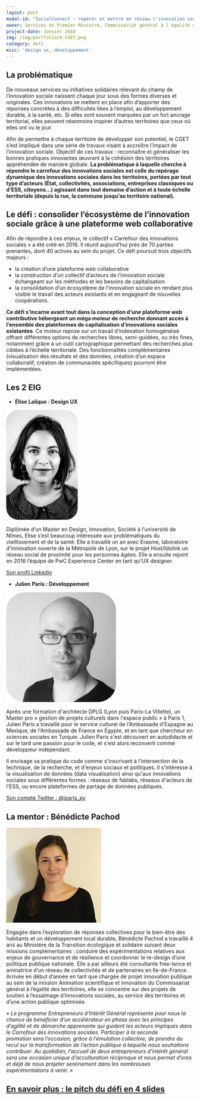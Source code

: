 ```yaml
---
layout: post
modal-id: "SocialConnect : repérer et mettre en réseau l'innovation sociale dans les territoires"
owner: Services du Premier Ministre, Commissariat général à l'égalité des territoires, Carrefour des innovations sociales
project-date: Janvier 2018
img: /img/portfolio/8_CGET.png
category: defi
misc: 'design ux, développement'
---
```

## La problématique

De nouveaux services ou initiatives solidaires relevant du champ de
l’innovation sociale naissent chaque jour sous des formes diverses et
originales. Ces innovations se mettent en place afin d’apporter des
réponses concrètes à des difficultés liées à l’emploi, au
développement durable, à la santé, etc. Si elles sont souvent marquées
par un fort ancrage territorial, elles peuvent néanmoins inspirer
d’autres territoires que ceux où elles ont vu le jour.

Afin de permettre à chaque territoire de développer son potentiel, le
CGET s’est impliqué dans une série de travaux visant à accroître
l’impact de l’innovation sociale. Objectif de ces travaux :
reconnaître et généraliser les bonnes pratiques innovantes œuvrant à
la cohésion des territoires appréhendée de manière globale. **La
problématique à laquelle cherche à répondre le carrefour des
innovations sociales est celle du repérage dynamique des innovations
sociales dans les territoires, portées par tout type d’acteurs (État,
collectivités, associations, entreprises classiques ou d’ESS,
citoyens…)  agissant dans tout domaine d’action et à toute échelle
territoriale (depuis la rue, la commune jusqu’au territoire
national).**

## Le défi : consolider l’écosystème de l’innovation sociale grâce à une plateforme web collaborative

Afin de répondre à ces enjeux, le collectif « Carrefour des
innovations sociales » a été créé en 2016. Il réunit aujourd’hui près
de 70 parties prenantes, dont 40 actives au sein du projet. Ce défi
poursuit trois objectifs majeurs :

* la création d’une plateforme web collaborative
* la construction d’un collectif d’acteurs de l’innovation sociale
  échangeant sur les méthodes et les besoins de capitalisation
* la consolidation d’un écosystème de l’innovation sociale en rendant
  plus visible le travail des acteurs existants et en engageant de
  nouvelles coopérations.

**Ce défi s’incarne avant tout dans la conception d’une plateforme web
contributive hébergeant un méga moteur de recherche donnant accès à
l’ensemble des plateformes de capitalisation d’innovations sociales
existantes**. Ce moteur repose sur un travail d’indexation homogénéisé
offrant différentes options de recherches libres, semi-guidées, ou
très fines, notamment grâce à un outil cartographique permettant des
recherches plus ciblées à l’échelle territoriale.  Des fonctionnalités
complémentaires (visualisation des résultats et des données, création
d’un espace collaboratif, création de communautés spécifiques)
pourront être implémentées.

## Les 2 EIG

* **Élise Lalique : Design UX**

![Photo d'Élise Lalique](/img/portfolio/EliseLalique.png)

Diplômée d’un Master en Design, Innovation, Société à l’université de
Nîmes, Elise s’est beaucoup intéressée aux problématiques du
vieillissement et de la santé. Elle a travaillé un an avec Erasme,
laboratoire d'innovation ouverte de la Métropole de Lyon, sur le
projet Host/Idolink un réseau social de proximité pour les personnes
âgées. Elle a ensuite rejoint en 2016 l’équipe de PwC Experience
Center en tant qu’UX designer.

[Son profil Linkedin](https://www.linkedin.com/in/elise-lalique-88710467/)

* **Julien Paris : Développement**

![Photo de Julien Paris](/img/portfolio/JulienParis.png)

Après une formation d'architecte DPLG (Lyon puis Paris-La Villette),
un Master pro « gestion de projets culturels dans l'espace public » à
Paris 1, Julien Paris a travaillé pour le service culturel de
l'Ambassade d'Espagne au Mexique, de l'Ambassade de France en Égypte,
et en tant que chercheur en sciences sociales en Turquie. Julien Paris
s'est découvert en autodidacte et sur le tard une passion pour le
code, et s'est alors reconverti comme développeur indépendant.

Il envisage sa pratique du code comme s'inscrivant à l'intersection de
la technique, de la recherche, et d'enjeux sociaux et politiques. Il
s'intéresse à la visualisation de données (data visualisation) ainsi
qu'aux innovations sociales sous différentes formes : réseaux de
fablabs, réseaux d'acteurs de l'ESS, ou encore plateformes de partage
de données publiques.

[Son compte Twitter : @jparis_py](https://www.twitter.com/jparis_py)

## La mentor : Bénédicte Pachod

![Photo de Bénédicte Pachod](/img/portfolio/8.PACHODBenedicte.jpg)

Engagée dans l’exploration de réponses collectives pour le bien-être
des habitants et un développement local durable, Bénédicte Pachod a
travaillé 4 ans au Ministère de la Transition écologique et solidaire
suivant deux missions complémentaires : conduire des expérimentations
relatives aux enjeux de gouvernance et de résilience et coordonner le
re-design d’une politique publique nationale. Elle a par ailleurs été
consultante free-lance et animatrice d’un réseau de collectivités et
de partenaires en Ile-de-France. Arrivée en début d’année en tant que
chargée de projet innovation publique au sein de la mission Animation
scientifique et innovation du Commissariat général à l’égalité des
territoires, elle se concentre sur des projets de soutien à
l’essaimage d’innovations sociales, au service des territoires et
d’une action publique optimisée.

*« Le programme Entrepreneurs d’Intérêt Général représente pour nous
la chance de bénéficier d’un accélérateur en phase avec les principes
d’agilité et de démarche apprenante qui guident les acteurs impliqués
dans le Carrefour des innovations sociales.  Participer à la seconde
promotion sera l’occasion, grâce à l’émulation collective, de prendre
du recul sur la transformation de l’action publique à laquelle nous
souhaitons contribuer. Au quotidien, l’accueil de deux entrepreneurs
d’intérêt général sera une occasion unique d’acculturation réciproque
et nous permet d’ores et déjà de nous projeter sereinement dans les
nombreuses expérimentations à venir. »*

## [En savoir plus : le pitch du défi en 4 slides](https://www.slideshare.net/secret/JwoeXqqanm7T57)
